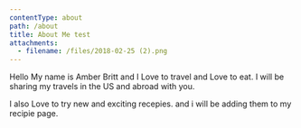 ```yaml
---
contentType: about
path: /about
title: About Me test
attachments:
  - filename: /files/2018-02-25 (2).png
---
```

Hello My name is Amber Britt and I Love to travel and Love to eat.
I will be sharing my travels in the US and abroad  with you.


I also Love to try new and exciting recepies.  and i will be adding them to my recipie page.

